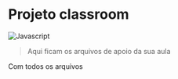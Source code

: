 # Projeto classroom 
![Javascript]([http://path/to/img.jpg](https://upload.wikimedia.org/wikipedia/commons/thumb/9/99/Unofficial_JavaScript_logo_2.svg/1200px-Unofficial_JavaScript_logo_2.svg.png) "Javascript")

> Aqui ficam os arquivos de apoio da sua aula
<p>Com todos os arquivos</p>

